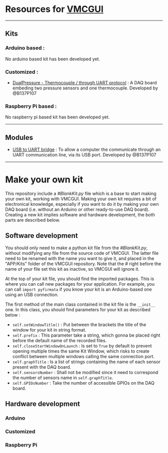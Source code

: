Resources for [VMCGUI](https://github.com/LSDRM/VMCGUI)
===============
----------
## Kits
### Arduino based :
No arduino based kit has been developed yet.

### Customized :
- [DualPressure - Thermocouple / through UART protocol](https://github.com/LSDRM/DualPressure-Thermocouple_forVMCGUI) : A DAQ board embeding two pressure sensors and one thermocouple. Developed by @B137P107

### Raspberry Pi based :
No raspberry pi based kit has been developed yet.

-------
## Modules
- [USB to UART bridge](https://github.com/LSDRM/USBtoUART-module_forVMCGUI) : To allow a computer the communicate through an UART communication line, via its USB port. Developed by @B137P107
--------

Make your own kit
=============
This repository include a _#BlankKit.py_ file which is a base to start making your own kit, working with VMCGUI. Making your own kit requires a bit of electronical knowledge, especially if you want to do it by making your own DAQ board (i.e. without an Arduino or other ready-to-use DAQ board). Creating a new kit implies software and hardware development, the both parts are described below.

Software development
-----------
You should only need to make a python kit file from the _#BlankKit.py_, without modifying any file from the source code of VMCGUI. The latter file need to be renamed with the name you want to give it, and placed in the "APP/Kits" folder of the VMCGUI repository. Note that the _#_ right before the name of your file set this kit as inactive, so  VMCGUI will ignore it.

At the top of your kit file, you should find the imported packages. This is where you can call new packages for your application. For example, you can call `import pyfirmata` if you know your kit is an Arduino-based one using an USB connection.

The first method of the main class contained in the kit file is the `__init__` one. In this class, you should find parameters for your kit as described below :
- `self.setWindowTitle()` : Put between the brackets the title of the window for your kit in string format.
- `self.prefix` : This parameter take a string, which gonna be placed right before the default name of the recorded files.
- `self.closeStartWindowOnLaunch` : Is set to `True` by default to prevent opening multiple times the same Kit Window, which risks to create conflict between multiple windows calling the same connection port.
- `self.graphTitle` : Is a list of strings containing the name of each sensor present with the DAQ board.
- `self.sensorsNumber` : Shall not be modified since it need to correspond the number of sensors name in `self.graphTitle`.
- `self.GPIOsNumber` : Take the number of accessible GPIOs on the DAQ board.

Hardware development
-----------
### Arduino

### Customized

### Raspberry Pi
